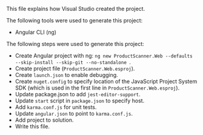 This file explains how Visual Studio created the project.

The following tools were used to generate this project:
- Angular CLI (ng)

The following steps were used to generate this project:
- Create Angular project with ng: `ng new ProductScanner.Web --defaults --skip-install --skip-git --no-standalone `.
- Create project file (`ProductScanner.Web.esproj`).
- Create `launch.json` to enable debugging.
- Create `nuget.config` to specify location of the JavaScript Project System SDK (which is used in the first line in `ProductScanner.Web.esproj`).
- Update package.json to add `jest-editor-support`.
- Update `start` script in `package.json` to specify host.
- Add `karma.conf.js` for unit tests.
- Update `angular.json` to point to `karma.conf.js`.
- Add project to solution.
- Write this file.
